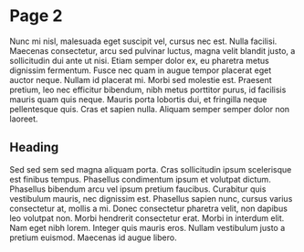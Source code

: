 # Page 2

Nunc mi nisl, malesuada eget suscipit vel, cursus nec est. Nulla facilisi. Maecenas consectetur, arcu sed pulvinar luctus, magna velit blandit justo, a sollicitudin dui ante ut nisi. Etiam semper dolor ex, eu pharetra metus dignissim fermentum. Fusce nec quam in augue tempor placerat eget auctor neque. Nullam id placerat mi. Morbi sed molestie est. Praesent pretium, leo nec efficitur bibendum, nibh metus porttitor purus, id facilisis mauris quam quis neque. Mauris porta lobortis dui, et fringilla neque pellentesque quis. Cras et sapien nulla. Aliquam semper semper dolor non laoreet.

## Heading

Sed sed sem sed magna aliquam porta. Cras sollicitudin ipsum scelerisque est finibus tempus. Phasellus condimentum ipsum et volutpat dictum. Phasellus bibendum arcu vel ipsum pretium faucibus. Curabitur quis vestibulum mauris, nec dignissim est. Phasellus sapien nunc, cursus varius consectetur at, mollis a mi. Donec consectetur pharetra velit, non dapibus leo volutpat non. Morbi hendrerit consectetur erat. Morbi in interdum elit. Nam eget nibh lorem. Integer quis mauris eros. Nullam vestibulum justo a pretium euismod. Maecenas id augue libero.

